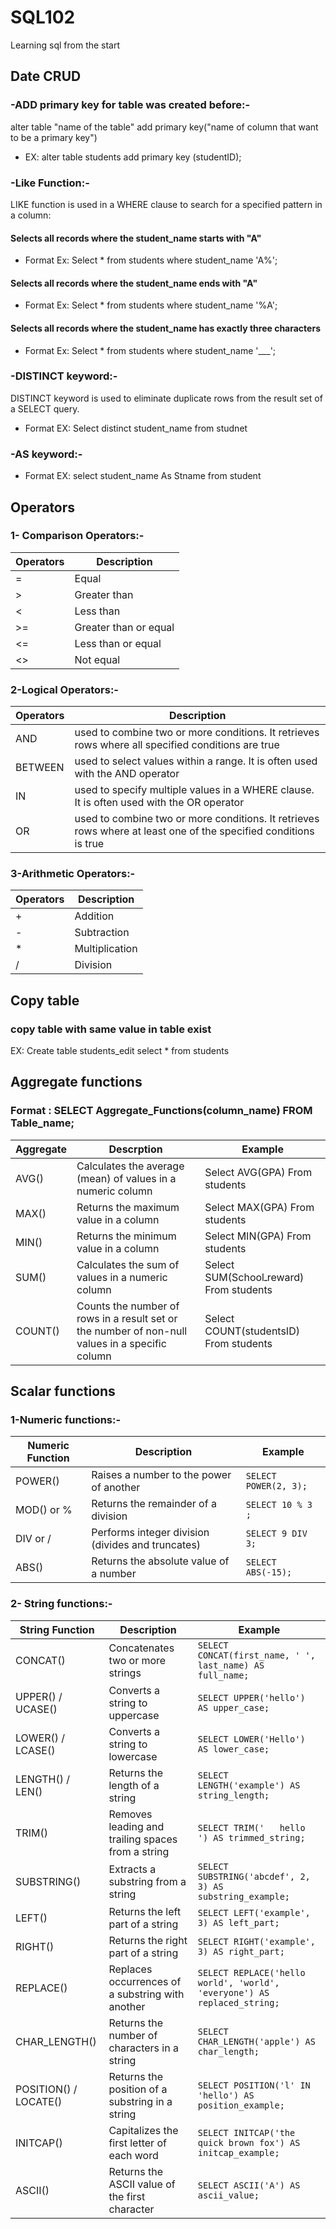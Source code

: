 # SQL102
Learning sql from the start 

## Date CRUD
### -ADD primary key for table was created before:-
alter table "name of the table" add primary key("name of column that want to be a primary key")
- EX: alter table students add primary key (studentID);

### -Like Function:-
LIKE function is used in a WHERE clause to search for a specified pattern in a column:
#### Selects all records where the student_name starts with "A"
- Format Ex: Select * from students where student_name 'A%';
#### Selects all records where the student_name ends with "A"
- Format Ex: Select * from students where student_name '%A';
#### Selects all records where the student_name has exactly three characters
- Format Ex: Select * from students where student_name '___';

### -DISTINCT keyword:-
DISTINCT keyword is used to eliminate duplicate rows from the result set of a SELECT query.
- Format EX: Select distinct student_name from studnet
### -AS keyword:-
- Format EX: select student_name As Stname from student

## Operators 
### 1- Comparison Operators:-
| Operators       |  Description          |
| :-------------- | --------------------- |
| =               | Equal                 |
| >               | Greater than          |
| <               | Less than             |
| >=              | Greater than or equal |
| <=              | Less than or equal    |
| <>              | Not equal             |

### 2-Logical Operators:-
| Operators |  Description          |
| :---------| --------------------- |
| AND       | used to combine two or more conditions. It retrieves rows where all specified conditions are true                |
| BETWEEN   | used to select values within a range. It is often used with the AND operator                                     |
| IN        | used to specify multiple values in a WHERE clause. It is often used with the OR operator                         |
| OR        | used to combine two or more conditions. It retrieves rows where at least one of the specified conditions is true |

### 3-Arithmetic Operators:-
| Operators       |  Description          |
| :-------------- | --------------------- |
| +               | Addition              |
| -               | Subtraction          |
| *               | Multiplication       |
| /              | Division |

## Copy table 
### copy table with same value in table exist 
EX: Create table students_edit select * from students 

## Aggregate functions
### Format : SELECT Aggregate_Functions(column_name) FROM Table_name;
| Aggregate | Descrption                                                                                     |      Example                            |
| :-------- |------------------------------------------------------------------------------------------------| ----------------------------------------|
| AVG()     | Calculates the average (mean) of values in a numeric column                                    | Select AVG(GPA) From students           |
| MAX()     | Returns the maximum value in a column                                                          | Select MAX(GPA) From students           |
| MIN()     | Returns the minimum value in a column                                                          | Select MIN(GPA) From students           |
| SUM()     | Calculates the sum of values in a numeric column                                               | Select SUM(Schoolـreward) From students |
| COUNT()   | Counts the number of rows in a result set or the number of non-null values in a specific column| Select COUNT(studentsID) From students  |

## Scalar functions
### 1-Numeric functions:-
| Numeric Function  | Description                                   | Example                         |
| ----------------- | --------------------------------------------- | ------------------------------- |
| POWER()           | Raises a number to the power of another       | `SELECT POWER(2, 3); `          |
| MOD() or %        | Returns the remainder of a division           | `SELECT 10 % 3 ;`               |
| DIV or /          | Performs integer division (divides and truncates) | `SELECT 9 DIV 3;`           |
| ABS()             | Returns the absolute value of a number        | `SELECT ABS(-15); `             |

### 2- String functions:- 
| String Function   | Description                                    | Example                                              |
| ----------------- | ---------------------------------------------- | ---------------------------------------------------- |
| CONCAT()          | Concatenates two or more strings               | `SELECT CONCAT(first_name, ' ', last_name) AS full_name;` |
| UPPER() / UCASE() | Converts a string to uppercase                  | `SELECT UPPER('hello') AS upper_case;`                |
| LOWER() / LCASE() | Converts a string to lowercase                  | `SELECT LOWER('Hello') AS lower_case;`                |
| LENGTH() / LEN()  | Returns the length of a string                  | `SELECT LENGTH('example') AS string_length;`          |
| TRIM()            | Removes leading and trailing spaces from a string | `SELECT TRIM('   hello   ') AS trimmed_string;`       |
| SUBSTRING()       | Extracts a substring from a string              | `SELECT SUBSTRING('abcdef', 2, 3) AS substring_example;` |
| LEFT()            | Returns the left part of a string               | `SELECT LEFT('example', 3) AS left_part;`              |
| RIGHT()           | Returns the right part of a string              | `SELECT RIGHT('example', 3) AS right_part;`            |
| REPLACE()         | Replaces occurrences of a substring with another | `SELECT REPLACE('hello world', 'world', 'everyone') AS replaced_string;` |
| CHAR_LENGTH()     | Returns the number of characters in a string    | `SELECT CHAR_LENGTH('apple') AS char_length;`          |
| POSITION() / LOCATE() | Returns the position of a substring in a string | `SELECT POSITION('l' IN 'hello') AS position_example;` |
| INITCAP()         | Capitalizes the first letter of each word       | `SELECT INITCAP('the quick brown fox') AS initcap_example;` |
| ASCII()           | Returns the ASCII value of the first character  | `SELECT ASCII('A') AS ascii_value;`                    |

